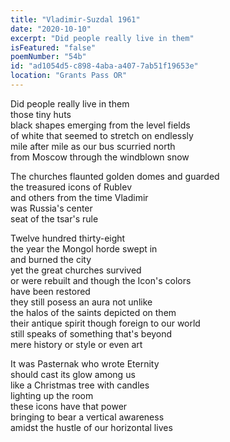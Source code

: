 ```yaml
---
title: "Vladimir-Suzdal 1961"
date: "2020-10-10"
excerpt: "Did people really live in them"
isFeatured: "false"
poemNumber: "54b"
id: "ad1054d5-c898-4aba-a407-7ab51f19653e"
location: "Grants Pass OR"
---
```


Did people really live in them  
those tiny huts  
black shapes emerging from the level fields  
of white that seemed to stretch on endlessly  
mile after mile as our bus scurried north  
from Moscow through the windblown snow

The churches flaunted golden domes and guarded  
the treasured icons of Rublev  
and others from the time Vladimir  
was Russia's center  
seat of the tsar's rule

Twelve hundred thirty-eight  
the year the Mongol horde swept in  
and burned the city  
yet the great churches survived  
or were rebuilt and though the Icon's colors  
have been restored  
they still posess an aura not unlike  
the halos of the saints depicted on them  
their antique spirit though foreign to our world  
still speaks of something that's beyond  
mere history or style or even art

It was Pasternak who wrote Eternity  
should cast its glow among us  
like a Christmas tree with candles  
lighting up the room  
these icons have that power  
bringing to bear a vertical awareness  
amidst the hustle of our horizontal lives
